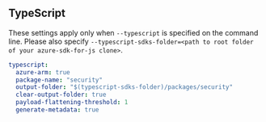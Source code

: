 ## TypeScript

These settings apply only when `--typescript` is specified on the command line.
Please also specify `--typescript-sdks-folder=<path to root folder of your azure-sdk-for-js clone>`.

```yaml $(typescript)
typescript:
  azure-arm: true
  package-name: "security"
  output-folder: "$(typescript-sdks-folder)/packages/security"
  clear-output-folder: true
  payload-flattening-threshold: 1
  generate-metadata: true
```
